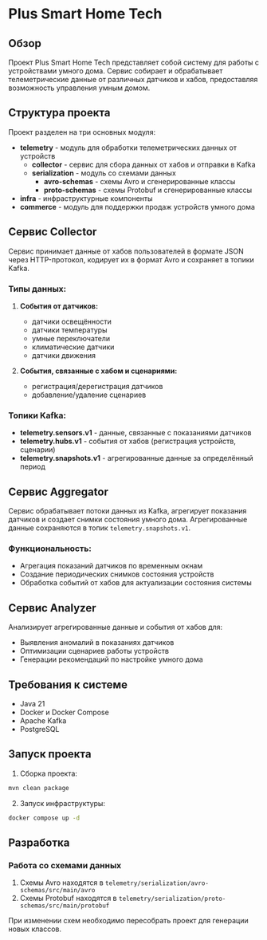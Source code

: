 # Plus Smart Home Tech

## Обзор

Проект Plus Smart Home Tech представляет собой систему для работы с устройствами умного дома. Сервис собирает и
обрабатывает телеметрические данные от различных датчиков и хабов, предоставляя возможность управления умным домом.

## Структура проекта

Проект разделен на три основных модуля:

- **telemetry** - модуль для обработки телеметрических данных от устройств
    - **collector** - сервис для сбора данных от хабов и отправки в Kafka
    - **serialization** - модуль со схемами данных
        - **avro-schemas** - схемы Avro и сгенерированные классы
        - **proto-schemas** - схемы Protobuf и сгенерированные классы
- **infra** - инфраструктурные компоненты
- **commerce** - модуль для поддержки продаж устройств умного дома

## Сервис Collector

Сервис принимает данные от хабов пользователей в формате JSON через HTTP-протокол, кодирует их в формат Avro и сохраняет
в топики Kafka.

### Типы данных:

1. **События от датчиков:**
    - датчики освещённости
    - датчики температуры
    - умные переключатели
    - климатические датчики
    - датчики движения

2. **События, связанные с хабом и сценариями:**
    - регистрация/дерегистрация датчиков
    - добавление/удаление сценариев

### Топики Kafka:

- **telemetry.sensors.v1** - данные, связанные с показаниями датчиков
- **telemetry.hubs.v1** - события от хабов (регистрация устройств, сценарии)
- **telemetry.snapshots.v1** - агрегированные данные за определённый период

## Сервис Aggregator

Сервис обрабатывает потоки данных из Kafka, агрегирует показания датчиков и создает снимки состояния умного дома.
Агрегированные данные сохраняются в топик `telemetry.snapshots.v1`.

### Функциональность:

- Агрегация показаний датчиков по временным окнам
- Создание периодических снимков состояния устройств
- Обработка событий от хабов для актуализации состояния системы

## Сервис Analyzer

Анализирует агрегированные данные и события от хабов для:

- Выявления аномалий в показаниях датчиков
- Оптимизации сценариев работы устройств
- Генерации рекомендаций по настройке умного дома

## Требования к системе

- Java 21
- Docker и Docker Compose
- Apache Kafka
- PostgreSQL

## Запуск проекта

1. Сборка проекта:

```bash
mvn clean package
```

2. Запуск инфраструктуры:

```bash
docker compose up -d
```

## Разработка

### Работа со схемами данных

1. Схемы Avro находятся в `telemetry/serialization/avro-schemas/src/main/avro`
2. Схемы Protobuf находятся в `telemetry/serialization/proto-schemas/src/main/protobuf`

При изменении схем необходимо пересобрать проект для генерации новых классов.
